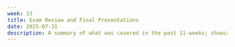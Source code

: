 ```yaml
---
week: 13
title: Exam Review and Final Presentations
date: 2025-07-31
description: A summary of what was covered in the past 11-weeks; showcasing the best web application projects developed in this course.
---
```

